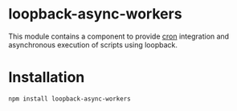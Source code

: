 # loopback-async-workers

This module contains a component to provide [cron](https://www.npmjs.com/package/cron) integration and asynchronous execution of scripts using loopback.

# Installation

    npm install loopback-async-workers